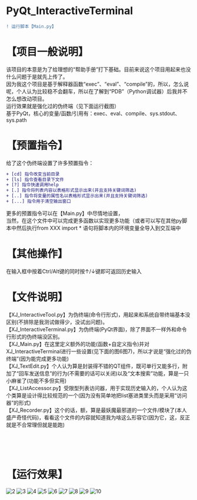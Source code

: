 # PyQt_InteractiveTerminal

```diff
! 运行脚本【Main.py】
```

# 【项目一般说明】
该项目的本意是为了给理想的“帮助手册”打下基础。目前来说这个项目用起来也没什么问题于是就先上传了。
<br>因为我这个项目是基于解释器函数“exec”、“eval”、“compile”的，所以，怎么说呢，个人认为比较稳不会翻车，所以在了解到“PDB”（Python调试器）后我并不怎么想改动项目。
<br>运行效果就是强化过的伪终端（见下面运行截图）
<br>基于PyQt，核心的变量/函数/引用有：exec、eval、compile、sys.stdout、sys.path



# 【预置指令】
给了这个伪终端设置了许多预置指令：
```diff
+ [cd] 指令改变当前目录
+ [ls] 指令查看目录下文件
+ [?] 指令快速调用help
+ [.] 指令将列表内容以表格形式显示出来(并且支持关键词筛选)
+ [..] 指令将变量的属性名以表格形式显示出来(并且支持关键词筛选)
+ [...] 指令用于清空输出窗口
```
更多的预置指令可以在【Main.py】中尽情地设置，
<br>当然，在这个文件中可以完成更多函数以实现更多功能（或者可以写在其他py脚本中然后执行from XXX import * 语句将脚本内的环境变量全导入到交互端中


# 【其他操作】
在输入框中按着Ctrl/Alt键的同时按↑/↓键即可返回历史输入
<br>



# 【文件说明】
【XJ_InteractiveTool.py】为伪终端(命令行形式)，用起来和系统自带终端基本没区别(不排除是我测试做得少，没试出问题)。
<br>【XJ_InteractiveTerminal.py】为伪终端(PyQt界面)，除了界面不一样外和命令行形式的伪终端没区别。
<br>【XJ_Main.py】在这里定义额外的功能(函数+自定义指令)并对XJ_InteractiveTerminal进行一些设置(见下面的图6图7)，所以才说是“强化过的伪终端”(因为能完成更多功能)
<br>【XJ_TextEdit.py】个人认为算是封装得不错的QT组件，既可单行又能多行，附加了“回车发送信息”的行为(不需要的话可以关闭)以及“文本搜索”功能，算是一只小麻雀了(功能不多但实用)
<br>【XJ_ListAccessor.py】受限型列表访问器，用于实现历史输入的，个人认为这个类算是设计得比较规范的一个(因为没有简单地把list塞进类里头而是采用“访问器”的形式)
<br>【XJ_Recorder.py】这个的话，额，算是最妖魔最邪道的一个文件/模块了(本人盛产奇怪代码)，看看这个文件的内容就知道我为啥这么形容它(因为它，这，反正就是不合常理但就是能跑)



<br>
<br>
<br>




# 【运行效果】
![2](https://github.com/Ls-Jan/PyQt_InteractiveTerminal/blob/main/RunningResult%5BPNG%5D/2.png)
![3](https://github.com/Ls-Jan/PyQt_InteractiveTerminal/blob/main/RunningResult%5BPNG%5D/3.png)
![4](https://github.com/Ls-Jan/PyQt_InteractiveTerminal/blob/main/RunningResult%5BPNG%5D/4.png)
![5](https://github.com/Ls-Jan/PyQt_InteractiveTerminal/blob/main/RunningResult%5BPNG%5D/5.png)
![6](https://github.com/Ls-Jan/PyQt_InteractiveTerminal/blob/main/RunningResult%5BPNG%5D/6.png)
![7](https://github.com/Ls-Jan/PyQt_InteractiveTerminal/blob/main/RunningResult%5BPNG%5D/7.png)
![8](https://github.com/Ls-Jan/PyQt_InteractiveTerminal/blob/main/RunningResult%5BPNG%5D/8.png)
![9](https://github.com/Ls-Jan/PyQt_InteractiveTerminal/blob/main/RunningResult%5BPNG%5D/9.png)
![10](https://github.com/Ls-Jan/PyQt_InteractiveTerminal/blob/main/RunningResult%5BPNG%5D/10.png)



